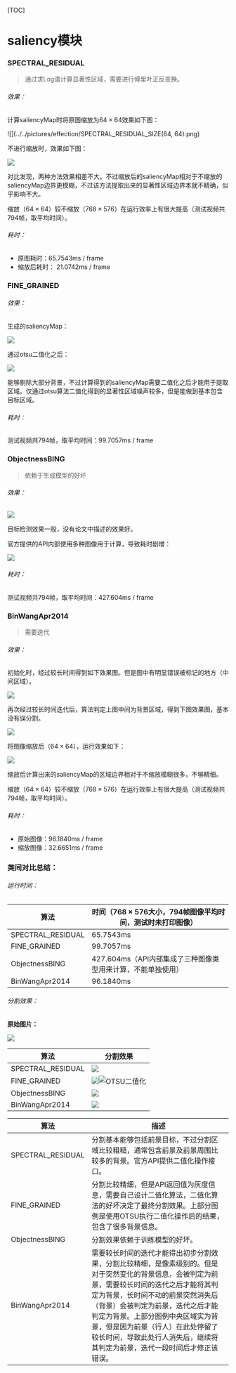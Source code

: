 [TOC]

# saliency模块

### SPECTRAL_RESIDUAL

>  通过求Log谱计算显著性区域，需要进行傅里叶正反变换。

###### 效果：

计算saliencyMap时将原图缩放为$64 \times 64$效果如下图：

![](../../pictures/effection/SPECTRAL_RESIDUAL_SIZE(64, 64).png)

不进行缩放时，效果如下图：

![](../../pictures/effection/SPECTRAL_RESIDUAL_ORIGIN_SIZE.png)

对比发现，两种方法效果相差不大。不过缩放后的saliencyMap相对于不缩放的saliencyMap边界更模糊，不过该方法提取出来的显著性区域边界本就不精确，似乎影响不大。

缩放（$64 \times 64$）较不缩放（$768 \times 576$）在运行效率上有很大提高（测试视频共794帧，取平均时间）。

###### 耗时：

- 原图耗时：65.7543ms / frame
- 缩放后耗时： 21.0742ms / frame





### FINE_GRAINED

###### 效果：

生成的saliencyMap：

![](../../pictures/effection/Fine_Grained.png)

通过otsu二值化之后：

![](../../pictures/effection/Fine_Grained_BIN.png)

能够剔除大部分背景，不过计算得到的saliencyMap需要二值化之后才能用于提取区域。仅通过otsu算法二值化得到的显著性区域噪声较多，但是能做到基本包含目标区域。

###### 耗时：

测试视频共794帧，取平均时间：99.7057ms / frame





### ObjectnessBING

> 依赖于生成模型的好坏

###### 效果：

![](../../pictures/effection/ObjectnessBING.png)

目标检测效果一般，没有论文中描述的效果好。

官方提供的API内部使用多种图像用于计算，导致耗时剧增：

![](../../pictures/effection/ObjectnessBING_RUN.png)

###### 耗时：

测试视频共794帧，取平均时间：427.604ms / frame





### BinWangApr2014

> 需要迭代

###### 效果：

初始化时，经过较长时间得到如下效果图。但是图中有明显错误被标记的地方（中间区域）。

![](../../pictures/effection/BinWangApr2014_Error.png)

再次经过较长时间迭代后，算法判定上图中间为背景区域，得到下图效果图，基本没有误分割。

![](../../pictures/effection/BinWangApr2014_Good.png)

将图像缩放后（$64 \times 64$），运行效果如下：

![](../../pictures/effection/BinWangApr2014_resize.png)

缩放后计算出来的saliencyMap的区域边界相对于不缩放模糊很多，不够精细。

缩放（$64 \times 64$）较不缩放（$768 \times 576$）在运行效率上有很大提高（测试视频共794帧，取平均时间）。

###### 耗时：

- 原始图像：96.1840ms / frame
- 缩放图像：32.6651ms / frame





### 类间对比总结：

###### 运行时间：

| 算法              | 时间（$768 \times 576$大小，794帧图像平均时间，测试时未打印图像） |
| ----------------- | ------------------------------------------------------------ |
| SPECTRAL_RESIDUAL | 65.7543ms                                                    |
| FINE_GRAINED      | 99.7057ms                                                    |
| ObjectnessBING    | 427.604ms（API内部集成了三种图像类型用来计算，不能单独使用） |
| BinWangApr2014    | 96.1840ms                                                    |

###### 分割效果：

**原始图片：**

![](../../pictures/effection/compare_original.png)

| 算法              | 分割效果                                                     |
| ----------------- | ------------------------------------------------------------ |
| SPECTRAL_RESIDUAL | ![](../../pictures/effection/compare_spectral.png)           |
| FINE_GRAINED      | ![](../../pictures/effection/compare_fine_grained_saliency.png)![OTSU二值化](../../pictures/effection/compare_fine_grained_bin.png) |
| ObjectnessBING    | ![](../../pictures/effection/compare_bing.png)               |
| BinWangApr2014    | ![](../../pictures/effection/comapre_binwang.png)            |

| 算法              | 描述                                                         |
| ----------------- | ------------------------------------------------------------ |
| SPECTRAL_RESIDUAL | 分割基本能够包括前景目标，不过分割区域比较粗糙，通常包含前景及前景周围比较多的背景。官方API提供二值化操作接口。 |
| FINE_GRAINED      | 分割比较精细，但是API返回值为灰度信息，需要自己设计二值化算法，二值化算法的好坏决定了最终分割效果。上部分图例是使用OTSU执行二值化操作后的结果，包含了很多背景信息。 |
| ObjectnessBING    | 分割效果依赖于训练模型的好坏。                               |
| BinWangApr2014    | 需要较长时间的迭代才能得出初步分割效果，分割比较精细，是像素级别的。但是对于突然变化的背景信息，会被判定为前景，需要较长时间的迭代之后才能将其判定为背景，长时间不动的前景突然消失后（背景）会被判定为前景，迭代之后才能判定为背景。上部分图例中央区域实为背景，但是因为前景（行人）在此处停留了较长时间，导致此处行人消失后，继续将其判定为前景，迭代一段时间后才修正该错误。 |

